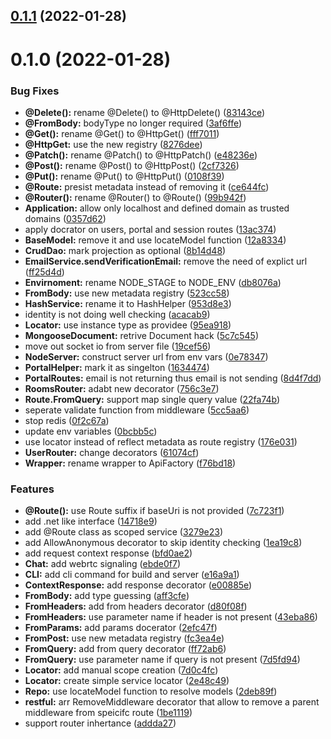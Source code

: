 ## [0.1.1](https://github.com/ezzabuzaid/fayona/compare/0.1.0...0.1.1) (2022-01-28)

# 0.1.0 (2022-01-28)


### Bug Fixes

* **@Delete():** rename @Delete() to @HttpDelete() ([83143ce](https://github.com/ezzabuzaid/fayona/commit/83143cee477b600dca83fb32f1f8e43ca2cbfa66))
* **@FromBody:** bodyType no longer required ([3af6ffe](https://github.com/ezzabuzaid/fayona/commit/3af6ffe0f085ba92f427482f076237d474dd6066))
* **@Get():** rename @Get() to @HttpGet() ([fff7011](https://github.com/ezzabuzaid/fayona/commit/fff7011225eda09d4dcd4670e38744e54e0ae19c))
* **@HttpGet:** use the new registry ([8276dee](https://github.com/ezzabuzaid/fayona/commit/8276dee2faf223f06f35f056e8e7b4f140ab0cf0))
* **@Patch():** rename @Patch() to @HttpPatch() ([e48236e](https://github.com/ezzabuzaid/fayona/commit/e48236ea78e4b641df6217a3d4e04b7e158ae15d))
* **@Post():** rename @Post() to @HttpPost() ([2cf7326](https://github.com/ezzabuzaid/fayona/commit/2cf7326ee6cce0833826115a26de9d3c30162484))
* **@Put():** rename @Put() to @HttpPut() ([0108f39](https://github.com/ezzabuzaid/fayona/commit/0108f396671e28f2aa88445c41c67803d96c002b))
* **@Route:** presist metadata instead of removing it ([ce644fc](https://github.com/ezzabuzaid/fayona/commit/ce644fca531edfc328432cb76c460ed423b2dcf7))
* **@Router():** rename @Router() to @Route() ([99b942f](https://github.com/ezzabuzaid/fayona/commit/99b942f7897aece96cd089ca8c5c0854896a6610))
* **Application:** allow only localhost and defined domain as trusted domains ([0357d62](https://github.com/ezzabuzaid/fayona/commit/0357d62f075780f5ceb2ad2a4443d89cf9147275))
* apply docrator on users, portal and session routes ([13ac374](https://github.com/ezzabuzaid/fayona/commit/13ac374a86bc01591f7a89c1cfd5850217a5c0a7))
* **BaseModel:** remove it and use locateModel function ([12a8334](https://github.com/ezzabuzaid/fayona/commit/12a8334babe32f8f3c10ff16fcf758656b7842b1))
* **CrudDao:** mark projection as optional ([8b14d48](https://github.com/ezzabuzaid/fayona/commit/8b14d48e947399460b9ecc48bb6136ac17830f0b))
* **EmailService.sendVerificationEmail:** remove the need of explict url ([ff25d4d](https://github.com/ezzabuzaid/fayona/commit/ff25d4d1484321a73e92bdbd4c190a9b0e0b2cae))
* **Envirnoment:** rename NODE_STAGE to NODE_ENV ([db8076a](https://github.com/ezzabuzaid/fayona/commit/db8076a89b71d96d17610fca6edbca67db623d68))
* **FromBody:** use new metadata registry ([523cc58](https://github.com/ezzabuzaid/fayona/commit/523cc58646f533961fb773df0f42706b1b457de9))
* **HashService:** rename it to HashHelper ([953d8e3](https://github.com/ezzabuzaid/fayona/commit/953d8e3c856c1a6a2a18343204cffc11cd0eaf62))
* identity is not doing well checking ([acacab9](https://github.com/ezzabuzaid/fayona/commit/acacab9715a4d04d5d77cb25dbd6e9471a8cc4e3))
* **Locator:** use instance type as providee ([95ea918](https://github.com/ezzabuzaid/fayona/commit/95ea918c11198f6aee488b854958194eefee8212))
* **MongooseDocument:** retrive Document hack ([5c7c545](https://github.com/ezzabuzaid/fayona/commit/5c7c545f9714c5acaa8fb863eeaeb8cc854a0a65))
* move out socket io from server file ([19cef56](https://github.com/ezzabuzaid/fayona/commit/19cef566d99bbd6583d8859d0b0b73e4705ca08e))
* **NodeServer:** construct server url from env vars ([0e78347](https://github.com/ezzabuzaid/fayona/commit/0e783472320c6e43ee39f05cd59520e7c47974cf))
* **PortalHelper:** mark it as singelton ([1634474](https://github.com/ezzabuzaid/fayona/commit/1634474c4216ced5b646032f379c073f05c044e7))
* **PortalRoutes:** email is not returning thus email is not sending ([8d4f7dd](https://github.com/ezzabuzaid/fayona/commit/8d4f7dd3f9a72e09a05c2402829ee9cc99a15001))
* **RoomsRouter:** adabt new decorator ([756c3e7](https://github.com/ezzabuzaid/fayona/commit/756c3e7ed97f8c5f7236a2d9e9247a7b07cef9b9))
* **Route.FromQuery:** support map single query value ([22fa74b](https://github.com/ezzabuzaid/fayona/commit/22fa74bf456a18c50de70e01ff5829f306eab9e6))
* seperate validate function from middleware ([5cc5aa6](https://github.com/ezzabuzaid/fayona/commit/5cc5aa6547d86fa184eb53f53e23a275d11a6611))
* stop redis ([0f2c67a](https://github.com/ezzabuzaid/fayona/commit/0f2c67aaaa353430764048fd565a24f001285836))
* update env variables ([0bcbb5c](https://github.com/ezzabuzaid/fayona/commit/0bcbb5cf52f59da6abcb492e0e0febe8f2827ade))
* use locator instead of reflect metadata as route registry ([176e031](https://github.com/ezzabuzaid/fayona/commit/176e03151324dedc4f8ddb21328a3b7d8fb70ddc))
* **UserRouter:** change decorators ([61074cf](https://github.com/ezzabuzaid/fayona/commit/61074cf2c38b1d2f650dbcf8a887402044b679a6))
* **Wrapper:** rename wrapper to ApiFactory ([f76bd18](https://github.com/ezzabuzaid/fayona/commit/f76bd1823dd4249cf04f48c4a7809a8f0a675eb1))


### Features

* **@Route():** use Route suffix if baseUri is not provided ([7c723f1](https://github.com/ezzabuzaid/fayona/commit/7c723f1bb2f2a26aaf5cde5953c19774d568c88f))
* add .net like interface ([14718e9](https://github.com/ezzabuzaid/fayona/commit/14718e9a0e1754c8abb0f23a549b9f6bc0d12147))
* add @Route class as scoped service ([3279e23](https://github.com/ezzabuzaid/fayona/commit/3279e2396ee377c828235e745f3bc0fc6be3a2b4))
* add AllowAnonymous decorator to skip identity checking ([1ea19c8](https://github.com/ezzabuzaid/fayona/commit/1ea19c81fd6fc17fccebdc8f6df1a09804094875))
* add request context response ([bfd0ae2](https://github.com/ezzabuzaid/fayona/commit/bfd0ae2545cbc7bdc2af954a369bed82e3dcc609))
* **Chat:** add webrtc signaling ([ebde0f7](https://github.com/ezzabuzaid/fayona/commit/ebde0f734f06e6749fb140c52d4c32c4ef9ad21f))
* **CLI:** add cli command for build and server ([e16a9a1](https://github.com/ezzabuzaid/fayona/commit/e16a9a1740395dd5a508540d70695cedcc2ec553))
* **ContextResponse:** add response decorator ([e00885e](https://github.com/ezzabuzaid/fayona/commit/e00885ea3c37e66278b996689f589a3c9f24e204))
* **FromBody:** add type guessing ([aff3cfe](https://github.com/ezzabuzaid/fayona/commit/aff3cfee34d5c5006c81bdc8e5f6b6f2c327d64c))
* **FromHeaders:** add from headers decorator ([d80f08f](https://github.com/ezzabuzaid/fayona/commit/d80f08feaa53fbadfcff2f65934f4bff36d2255b))
* **FromHeaders:** use parameter name if header is not present ([43eba86](https://github.com/ezzabuzaid/fayona/commit/43eba860dfc350754a5505959aa63e007cc4492f))
* **FromParams:** add params docerator ([2efc47f](https://github.com/ezzabuzaid/fayona/commit/2efc47f8b14db6f7fafe56e5065db48ba1f7432a))
* **FromPost:** use new metadata registry ([fc3ea4e](https://github.com/ezzabuzaid/fayona/commit/fc3ea4e83dc752006d906368465d461d2476e42b))
* **FromQuery:** add from query decorator ([ff72ab6](https://github.com/ezzabuzaid/fayona/commit/ff72ab6a7e9769efb6222e8f8e0a3747e98c946d))
* **FromQuery:** use parameter name if query is not present ([7d5fd94](https://github.com/ezzabuzaid/fayona/commit/7d5fd9490619ac475156ba48b96dfe05fe1a7f17))
* **Locator:** add manual scope creation ([7d0c4fc](https://github.com/ezzabuzaid/fayona/commit/7d0c4fc32b55fd77da85c3484286c16333602ff0))
* **Locator:** create simple service locator ([2e48c49](https://github.com/ezzabuzaid/fayona/commit/2e48c4980e98808f92522f7c530dfd2feccf6630))
* **Repo:** use locateModel function to resolve models ([2deb89f](https://github.com/ezzabuzaid/fayona/commit/2deb89f2eca293c28bb92c4df748bee3ade4d69f))
* **restful:** arr RemoveMiddleware decorator that allow to remove a parent middleware from speicifc route ([1be1119](https://github.com/ezzabuzaid/fayona/commit/1be1119ad98afff58dc6763daa72640664e7e8c1))
* support router inhertance ([addda27](https://github.com/ezzabuzaid/fayona/commit/addda2724bccb57addf40281c6913cdd9c40f219))

